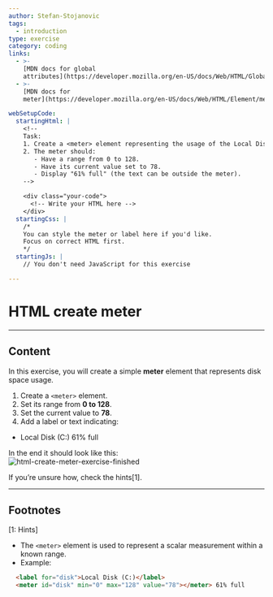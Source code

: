 ```yaml
---
author: Stefan-Stojanovic
tags:
  - introduction
type: exercise
category: coding
links:
  - >-
    [MDN docs for global
    attributes](https://developer.mozilla.org/en-US/docs/Web/HTML/Global_attributes){website}
  - >-
    [MDN docs for
    meter](https://developer.mozilla.org/en-US/docs/Web/HTML/Element/meter){website}

webSetupCode:
  startingHtml: |
    <!-- 
    Task:
    1. Create a <meter> element representing the usage of the Local Disk (C:) drive.
    2. The meter should:
       - Have a range from 0 to 128.
       - Have its current value set to 78.
       - Display "61% full" (the text can be outside the meter).
    -->

    <div class="your-code">
      <!-- Write your HTML here -->
    </div>
  startingCss: |
    /* 
    You can style the meter or label here if you'd like.
    Focus on correct HTML first.
    */
  startingJs: |
    // You don't need JavaScript for this exercise

---
```


# HTML create meter

---

## Content

In this exercise, you will create a simple **meter** element that represents disk space usage.  

1. Create a `<meter>` element.  
2. Set its range from **0 to 128**.  
3. Set the current value to **78**.  
4. Add a label or text indicating:  
  - Local Disk (C:) 61% full  

In the end it should look like this:  
![html-create-meter-exercise-finished](https://img.enkipro.com/6c31d5fdbe4b842ff0d93f4928831a16.png)

If you’re unsure how, check the hints[1].

---

## Footnotes

[1: Hints]
- The `<meter>` element is used to represent a scalar measurement within a known range.  
- Example:  
```html
  <label for="disk">Local Disk (C:)</label>
  <meter id="disk" min="0" max="128" value="78"></meter> 61% full
```